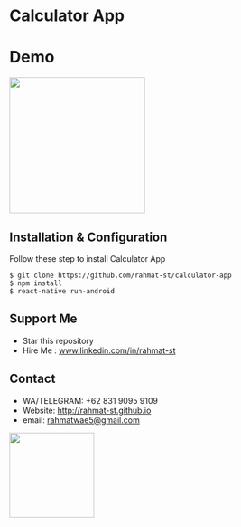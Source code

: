 # Calculator App

# Demo

<p>
  <img src="https://res.cloudinary.com/rahmat-st/image/upload/v1570275708/h34aixtaszekv8ekipip.gif" width="240" />
</p>

## Installation & Configuration
Follow these step to install Calculator App
```
$ git clone https://github.com/rahmat-st/calculator-app
$ npm install
$ react-native run-android 
```

## Support Me
* Star this repository
* Hire Me : www.linkedin.com/in/rahmat-st
## Contact
  * WA/TELEGRAM: +62 831 9095 9109
  * Website: http://rahmat-st.github.io
  * email: rahmatwae5@gmail.com

<p float="left">
  <a href="https://drive.google.com/open?id=1KcvTRJQKIO738vDQcEz1QMUReb4jugBU">
    <img width="150" src="https://i1.wp.com/apkmodsios.com/wp-content/uploads/2018/12/Download-Infinite-Design-3.4.10-Apk.png">
  </a>
</p>
